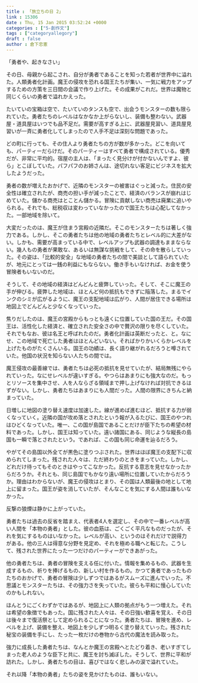 ```yaml
---
title : 「旅立ちの日 2」
link : 15306
date : Thu, 15 Jan 2015 03:52:24 +0000
categories : ["5-創作文"]
tags : ["categoryallegory"]
draft : false
author : 倉下忠憲
---
```


「勇者や、起きなさい」

その日、母親から起こされ、自分が勇者であることを知った若者が世界中に溢れた。人類勇者化計画。魔王の侵攻を恐れる国王たちが集い、一気に戦力をアップするための方策を三日間の会議で作り上げた。その成果がこれだ。世界は魔物と同じくらいの勇者で溢れかえった。

たいていの宝箱は空で、たいていのタンスも空で、出会うモンスターの数も限られていた。勇者たちのレベルはなかなか上がらないし、装備も整わない。武器屋・道具屋はいつでも品不足だ。需要が高すぎる上に、武器屋見習い、道具屋見習いが一斉に勇者化してしまったので人手不足は深刻な問題であった。

どの町に行っても、その住人より勇者たちの方が数が多かった。どこを向いても、パーティーだらけだ。そのパーティーはすべて勇者で構成されている。優秀だが、非常に平均的。宿屋の主人は、「まったく見分けが付かないんですよ、彼ら」とこぼしていた。パフパフのお姉さんは、途切れない客足にビジネスを拡大したようだった。

勇者の数が増えたおかげで、近隣のモンスターの被害はぐっと減った。住民の安全性は確立されたが、商売の担い手が減ったことで、経済のバランスが崩れはじめていた。儲かる商売はとことん儲かる。冒険に貢献しない商売は廃業に追いやられる。それでも、総税収は変わっていなかったので国王たちは心配してなかった。一部地域を除いて。

大変だったのは、魔王が住まう宮殿の近隣だ。そこのモンスターたちは著しく強力である。しかし、そこの勇者たちは他の地域の勇者たちとレベル的に大差がない。しかも、需要が高まっている中で、レベルアップも武器の調達もままならない。幾人もの勇者が果敢な、あるいは無謀な挑戦をして、その命を散らしていった。その姿は、「比較的安全」な地域の勇者たちの間で美談として語られていたが、地元にとっては一銭の利益にもならない。働き手もいなければ、お金を使う冒険者もいないのだ。

そうして、その地域の経済はどんどんと疲弊していった。そして、そこに魔王の手が伸びる。疲弊した地域は、ほとんど何の抵抗もできずに陥落した。まるでインクのシミが広がるように、魔王の支配地域は広がり、人間が居住できる場所は地図上でどんどんと少なくなっていった。

焦りだしたのは、魔王の宮殿からもっとも遠くに位置していた国の王だ。その国王は、活性化した経済と、確立された安全さの中で贅沢の限りを尽くしていた。それでもなお、彼は名王と呼ばれたのだ。勇者化計画は英断だったと、と。なにせ、この地域で死亡した勇者はほとんどいない。そればかりかいくらかレベルを上げたものがたくさんいる。国王の功績は、長く語り継がれるだろうと噂されていた。他国の状況を知らない人たちの間では。

魔王侵攻の最善線では、勇者たちは必死の抵抗を見せていたが、結局無残にやられていった。なにせレベルが違いすぎる。やつらはあまりにも強大なのだ。もっとリソースを集中させ、人を人ならざる領域まで押し上げなければ対抗できるはずがない。しかし、勇者たちはあまりにも人間だった。人間の限界にきちんと納まっていた。

日増しに地図の塗り替え速度は加速した。線が進めば進むほど、抵抗する力が弱くなっていく。近隣の国が攻め落とされたという報が入るたびに、国王のやつれはひどくなっていた。唯一、この国が島国であることだけが臣下たちの希望の材料であった。しかし、国王は知っていた。遠い諸国にある、同じような縦長の島国も一瞬で落とされたという。であれば、この国も同じ命運を辿るだろう。

やがてその島国以外全てが黒色に塗りつぶされた。世界はほぼ魔王の支配下に収められてしまった。残された人々は、ただ終わりのときをまっていた。しかし、どれだけ待ってもそのときはやってこなかった。反抗する意志を見せなかったからだろうか。それとも、同じ島国でもかなり遠い場所に位置していたからだろうか。理由はわからないが、魔王の侵攻はとまり、その国は人類最後の地として地上に留まった。国王が姿を消していたが、そんなことを気にする人間は誰もいなかった。

反撃の狼煙は静かに上がっていた。

勇者たちは過去の反省を踏まえ、代表者4人を選定し、その中で一番レベルが高い人間を「本物の勇者」とした。彼の血筋は、ごくごく平凡なものだったが、それを気にするものはいなかった。レベルが高い、というのはそれだけで説得力がある。他の三人は得意な分野を見定め、それを極める職へと転じた。こうして、残された世界にたった一つだけのパーティーができあがった。

他の勇者たちは、勇者の冒険を支える任に付いた。情報を集めるもの、武器を生成するもの、祈りを捧げるもの、新しい村を作るもの。かつて勇者であったものたちのおかげで、勇者の冒険は少しずつではあるがスムーズに進んでいった。不思議とモンスターたちは、その強力さを失っていた。彼らも平和に慢心していたのかもしれない。

ほんとうにごくわずかではあるが、地図上に人類の拠点がもう一つ増えた。それは希望の象徴でもあった。国に残された人々は、その日強い歓喜を覚え、その日は後々まで復活祭として定められることになった。勇者たちは、冒険を進め、レベルを上げ、装備を整え、地図上を少しずつ明るく塗り替えていった。残された秘宝の装備を手にし、たった一枚だけの巻物から古代の魔法を読み取った。

強力に成長した勇者たちは、なんとか魔王の宮殿へとたどり着き、老いすぎてしまった老人のような臣下と共に、魔王を討ち滅ぼした。そうして、世界に平和が訪れた。しかし、勇者たちの目は、喜びではなく悲しみの涙で溢れていた。

それ以降「本物の勇者」たちの姿を見かけたものは、誰もいない。